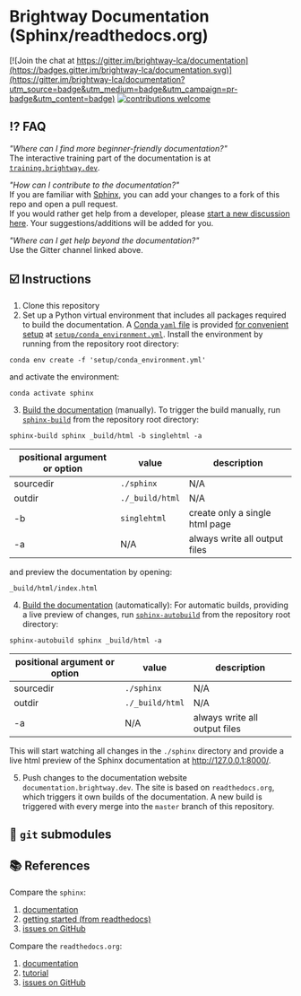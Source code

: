 # Brightway Documentation (Sphinx/readthedocs.org)

[![Join the chat at https://gitter.im/brightway-lca/documentation](https://badges.gitter.im/brightway-lca/documentation.svg)](https://gitter.im/brightway-lca/documentation?utm_source=badge&utm_medium=badge&utm_campaign=pr-badge&utm_content=badge)
[![contributions welcome](https://img.shields.io/badge/contributions-welcome-brightgreen.svg?style=flat)](https://github.com/brightway-lca/brightway-documentation-readthedocs/discussions)

## ⁉️ FAQ

_"Where can I find more beginner-friendly documentation?"_ \
The interactive training part of the documentation is at [`training.brightway.dev`](https://training.brightway.dev/).

_"How can I contribute to the documentation?"_ \
If you are familiar with [Sphinx](https://www.sphinx-doc.org/en/master/), you can add your changes to a fork of this repo and open a pull request. \
If you would rather get help from a developer, please [start a new discussion here](https://github.com/brightway-lca/brightway-documentation/discussions). Your suggestions/additions will be added for you.

_"Where can I get help beyond the documentation?"_ \
Use the Gitter channel linked above.

## ☑️ Instructions

1. Clone this repository
2. Set up a Python virtual environment that includes all packages required to build the documentation. A [Conda `yaml` file](https://conda.io/projects/conda/en/latest/user-guide/tasks/manage-environments.html) is provided [for convenient setup](https://conda.io/projects/conda/en/latest/user-guide/tasks/manage-environments.html#creating-an-environment-from-an-environment-yml-file) at [``setup/conda_environment.yml``](setup/conda_environment.yml). Install the environment by running from the repository root directory:

```
conda env create -f 'setup/conda_environment.yml'
```

and activate the environment:

```
conda activate sphinx
```
3. [Build the documentation](https://www.sphinx-doc.org/en/master/usage/quickstart.html) (manually). To trigger the build manually, run [`sphinx-build`](https://www.sphinx-doc.org/en/master/man/sphinx-build.html) from the repository root directory:

```
sphinx-build sphinx _build/html -b singlehtml -a
```

| positional argument or option| value | description |
| ---------------------------- | ----- | ----------- |
| sourcedir | `./sphinx` | N/A |
| outdir | `./_build/html` | N/A |
| -b | `singlehtml` | create only a single html page |
| -a | N/A | always write all output files |

and preview the documentation by opening:

```
_build/html/index.html
```

4. [Build the documentation](https://www.sphinx-doc.org/en/master/usage/quickstart.html) (automatically): For automatic builds, providing a live preview of changes, run [`sphinx-autobuild`](https://github.com/executablebooks/sphinx-autobuild) from the repository root directory:

```
sphinx-autobuild sphinx _build/html -a
```

| positional argument or option| value | description |
| ---------------------------- | ----- | ----------- |
| sourcedir | `./sphinx` | N/A |
| outdir | `./_build/html` | N/A |
| -a | N/A | always write all output files |


This will start watching all changes in the `./sphinx` directory and provide a live html preview of the Sphinx documentation at http://127.0.0.1:8000/.

5. Push changes to the documentation website `documentation.brightway.dev`. The site is based on `readthedocs.org`, which triggers it own builds of the documentation. A new build is triggered with every merge into the `master` branch of this repository.

## 📁 `git` submodules



## 📚 References

Compare the `sphinx`:

1. [documentation](https://www.sphinx-doc.org/en/master/)
2. [getting started (from readthedocs)](https://docs.readthedocs.io/en/stable/intro/getting-started-with-sphinx.html)
3. [issues on GitHub](https://github.com/sphinx-doc/sphinx/issues)

Compare the `readthedocs.org`:

1. [documentation](https://docs.readthedocs.io/en/stable/index.html)
2. [tutorial](https://docs.readthedocs.io/en/stable/tutorial/)
3. [issues on GitHub](https://github.com/readthedocs/readthedocs.org/issues)